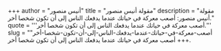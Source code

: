 +++
author = "أنيس منصور"
title = "مقولة أنيس منصور"
description = "مقولة أنيس منصور: أصعب معركة في حياتك عندما يدفعك الناس إلى أن تكون شخصا أخر."
quote = '''أصعب معركة في حياتك عندما يدفعك الناس إلى أن تكون شخصا أخر.''' 
slug = "أصعب-معركة-في-حياتك-عندما-يدفعك-الناس-إلى-أن-تكون-شخصا-أخر"
+++
أصعب معركة في حياتك عندما يدفعك الناس إلى أن تكون شخصا أخر.

